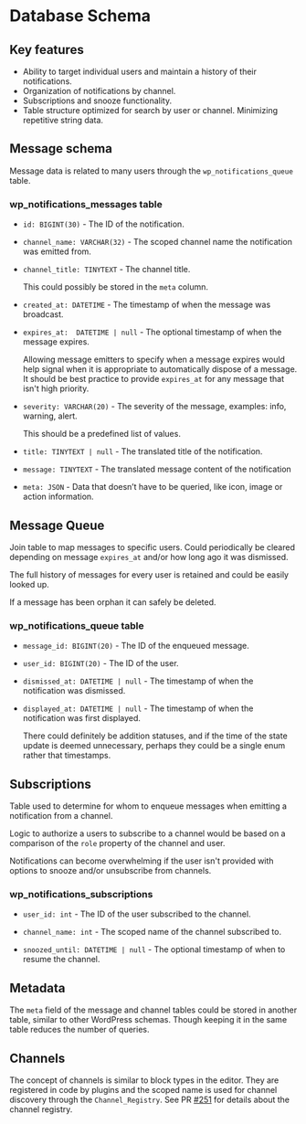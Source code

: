 # Database Schema

## Key features

- Ability to target individual users and maintain a history of their notifications.
- Organization of notifications by channel.
- Subscriptions and snooze functionality.
- Table structure optimized for search by user or channel. Minimizing repetitive string data.

## Message schema

Message data is related to many users through the `wp_notifications_queue` table.

### wp_notifications_messages table

- `id: BIGINT(30)` - The ID of the notification.

- `channel_name: VARCHAR(32)` - The scoped channel name the notification was emitted from.

- `channel_title: TINYTEXT` - The channel title.

  This could possibly be stored in the `meta` column.

- `created_at: DATETIME` - The timestamp of when the message was broadcast.

- `expires_at:  DATETIME | null` - The optional timestamp of when the message expires.

  Allowing message emitters to specify when a message expires would help signal when it is appropriate to automatically dispose of a message. It should be best practice to provide `expires_at` for any message that isn't high priority.

- `severity: VARCHAR(20)` - The severity of the message, examples: info, warning, alert.

  This should be a predefined list of values.

- `title: TINYTEXT | null` - The translated title of the notification.

- `message: TINYTEXT` - The translated message content of the notification

- `meta: JSON` - Data that doesn’t have to be queried, like icon, image or action information.

## Message Queue

Join table to map messages to specific users. Could periodically be cleared depending on message `expires_at` and/or how long ago it was dismissed.

The full history of messages for every user is retained and could be easily looked up.

If a message has been orphan it can safely be deleted.

### wp_notifications_queue table

- `message_id: BIGINT(20)` - The ID of the enqueued message.

- `user_id: BIGINT(20)` - The ID of the user.

- `dismissed_at: DATETIME | null` - The timestamp of when the notification was dismissed.

- `displayed_at: DATETIME | null` - The timestamp of when the notification was first displayed.

  There could definitely be addition statuses, and if the time of the state update is deemed unnecessary, perhaps they could be a single enum rather that timestamps.

## Subscriptions

Table used to determine for whom to enqueue messages when emitting a notification from a channel.

Logic to authorize a users to subscribe to a channel would be based on a comparison of the `role` property of the channel and user.

Notifications can become overwhelming if the user isn't provided with options to snooze and/or unsubscribe from channels.

### wp_notifications_subscriptions

- `user_id: int` - The ID of the user subscribed to the channel.

- `channel_name: int` - The scoped name of the channel subscribed to.

- `snoozed_until: DATETIME | null` - The optional timestamp of when to resume the channel.

## Metadata

The `meta` field of the message and channel tables could be stored in another table, similar to other WordPress schemas. Though keeping it in the same table reduces the number of queries.

## Channels

The concept of channels is similar to block types in the editor. They are registered in code by plugins and the scoped name is used for channel discovery through the `Channel_Registry`. See PR [#251](https://github.com/WordPress/wp-feature-notifications/pull/251) for details about the channel registry.
